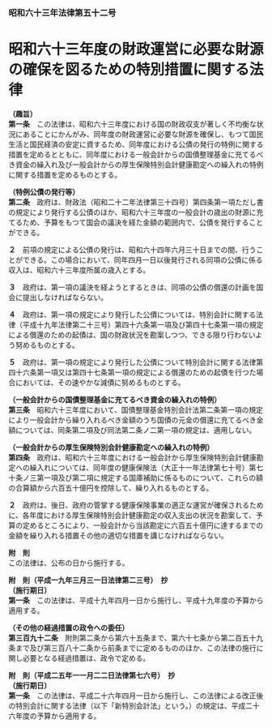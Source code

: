 ### 昭和六十三年法律第五十二号  
# 昭和六十三年度の財政運営に必要な財源の確保を図るための特別措置に関する法律  
  
**（趣旨）**  
**第一条**　この法律は、昭和六十三年度における国の財政収支が著しく不均衡な状況にあることにかんがみ、同年度の財政運営に必要な財源を確保し、もつて国民生活と国民経済の安定に資するため、同年度における公債の発行の特例に関する措置を定めるとともに、同年度における一般会計からの国債整理基金に充てるべき資金の繰入れ及び一般会計からの厚生保険特別会計健康勘定への繰入れの特例に関する措置を定めるものとする。  
  
**（特例公債の発行等）**  
**第二条**　政府は、財政法（昭和二十二年法律第三十四号）第四条第一項ただし書の規定により発行する公債のほか、昭和六十三年度の一般会計の歳出の財源に充てるため、予算をもつて国会の議決を経た金額の範囲内で、公債を発行することができる。  
  
**２**　前項の規定による公債の発行は、昭和六十四年六月三十日までの間、行うことができる。この場合において、同年四月一日以後発行される同項の公債に係る収入は、昭和六十三年度所属の歳入とする。  
  
**３**　政府は、第一項の議決を経ようとするときは、同項の公債の償還の計画を国会に提出しなければならない。  
  
**４**　政府は、第一項の規定により発行した公債については、特別会計に関する法律（平成十九年法律第二十三号）第四十六条第一項及び第四十七条第一項の規定による償還のための起債は、国の財政状況を勘案しつつ、できる限り行わないよう努めるものとする。  
  
**５**　政府は、第一項の規定により発行した公債について特別会計に関する法律第四十六条第一項又は第四十七条第一項の規定による償還のための起債を行つた場合においては、その速やかな減債に努めるものとする。  
  
**（一般会計からの国債整理基金に充てるべき資金の繰入れの特例）**  
**第三条**　昭和六十三年度において、国債整理基金特別会計法第二条第一項の規定により一般会計から繰り入れるべき金額のうち国債の元金の償還に充てるべき金額については、同条第二項及び同法第二条ノ二第一項の規定は、適用しない。  
  
**（一般会計からの厚生保険特別会計健康勘定への繰入れの特例）**  
**第四条**　政府は、昭和六十三年度における一般会計から厚生保険特別会計健康勘定への繰入れについては、同年度の健康保険法（大正十一年法律第七十号）第七十条ノ三第一項及び第二項に規定する国庫補助に係るものについて、これらの額の合算額から六百五十億円を控除して、繰り入れるものとする。  
  
**２**　政府は、後日、政府の管掌する健康保険事業の適正な運営が確保されるために、各年度における厚生保険特別会計健康勘定の収入支出の状況を勘案して、予算の定めるところにより、一般会計から当該勘定に六百五十億円に達するまでの金額を繰り入れる措置その他の適切な措置を講じなければならない。  
  
**附　則**  
この法律は、公布の日から施行する。  
  
**附　則（平成一九年三月三一日法律第二三号）　抄**  
**（施行期日）**  
**第一条**　この法律は、平成十九年四月一日から施行し、平成十九年度の予算から適用する。  
  
**（その他の経過措置の政令への委任）**  
**第三百九十二条**　附則第二条から第六十五条まで、第六十七条から第二百五十九条まで及び第三百八十二条から前条までに定めるもののほか、この法律の施行に関し必要となる経過措置は、政令で定める。  
  
**附　則（平成二五年一一月二二日法律第七六号）　抄**  
**（施行期日）**  
**第一条**　この法律は、平成二十六年四月一日から施行し、この法律による改正後の特別会計に関する法律（以下「新特別会計法」という。）の規定は、平成二十六年度の予算から適用する。  
  
